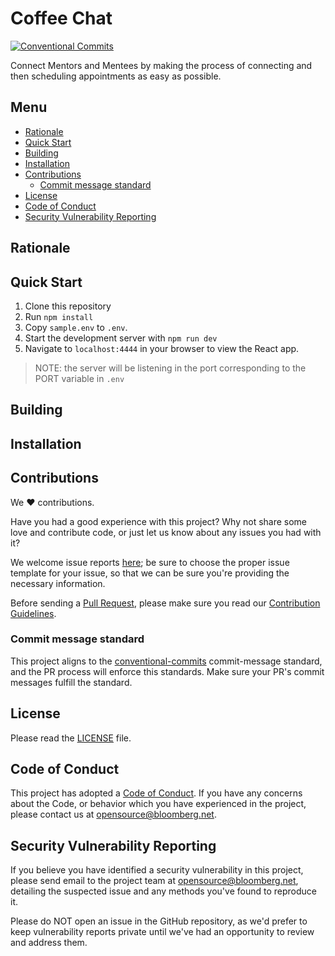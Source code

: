 # Coffee Chat <!-- omit in toc -->

[![Conventional Commits](https://img.shields.io/badge/Conventional%20Commits-1.0.0-yellow.svg)](https://conventionalcommits.org)

Connect Mentors and Mentees by making the process of connecting and then
scheduling appointments as easy as possible.

## Menu <!-- omit in toc -->

- [Rationale](#rationale)
- [Quick Start](#quick-start)
- [Building](#building)
- [Installation](#installation)
- [Contributions](#contributions)
  - [Commit message standard](#commit-message-standard)
- [License](#license)
- [Code of Conduct](#code-of-conduct)
- [Security Vulnerability Reporting](#security-vulnerability-reporting)

## Rationale

## Quick Start

1. Clone this repository
1. Run `npm install`
1. Copy `sample.env` to `.env`.
1. Start the development server with `npm run dev`
1. Navigate to `localhost:4444` in your browser to view the React app.

> NOTE: the server will be listening in the port corresponding to the
> PORT variable in `.env`

## Building

## Installation

## Contributions

We :heart: contributions.

Have you had a good experience with this project? Why not share some love and
contribute code, or just let us know about any issues you had with it?

We welcome issue reports [here](../../issues); be sure to choose the proper
issue template for your issue, so that we can be sure you're providing the
necessary information.

Before sending a [Pull Request](../../pulls), please make sure you read our
[Contribution Guidelines](https://github.com/bloomberg/.github/blob/master/CONTRIBUTING.md).

### Commit message standard

This project aligns to the
[conventional-commits](https://www.conventionalcommits.org/en/v1.0.0/)
commit-message standard, and the PR process will enforce this standards. Make
sure your PR's commit messages fulfill the standard.

## License

Please read the [LICENSE](LICENSE) file.

## Code of Conduct

This project has adopted a
[Code of Conduct](https://github.com/bloomberg/.github/blob/master/CODE_OF_CONDUCT.md).
If you have any concerns about the Code, or behavior which you have experienced
in the project, please contact us at opensource@bloomberg.net.

## Security Vulnerability Reporting

If you believe you have identified a security vulnerability in this project,
please send email to the project team at opensource@bloomberg.net, detailing the
suspected issue and any methods you've found to reproduce it.

Please do NOT open an issue in the GitHub repository, as we'd prefer to keep
vulnerability reports private until we've had an opportunity to review and
address them.
